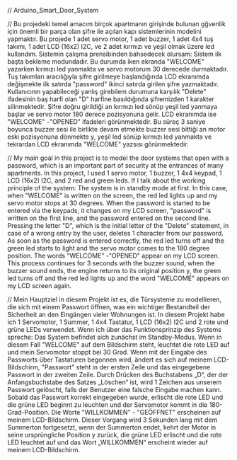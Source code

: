 // Arduino_Smart_Door_System

// Bu projedeki temel amacım birçok apartmanın girişinde bulunan gğvenlik için önemli bir parça olan şifre ile açılan kapı sistemlerinin modelini yapmaktır. Bu projede 1 adet servo motor, 1 adet buzzer, 1 adet 4x4 tuş takımı, 1 adet LCD (16x2) I2C, ve 2 adet kırmızı ve yeşil olmak üzere led kullandım. Sistemin çalışma prensibinden bahsedecek olursam: Sistem ilk başta bekleme modundadır. Bu durumda iken ekranda "WELCOME" yazarken kırmızı led yanmakta ve servo motorum 30 derecede durmaktadır. Tuş takımları aracılığıyla şifre girilmeye başlandığında LCD ekranımda değişmekte ilk satırda "password" ikinci satırda girilen şifre yazmaktadır. Kullanıcının yapabileceği yanlış girebilem durumuna karşılık "Delete" ifadesinin baş harfi olan "D" harfine basıldığında şifremizden 1 karakter silinmektedir. Şifre doğru girildiği an kırmızı led sönüp yeşil led yanmaya başlar ve servo motor 180 derece pozisyonuna gelir. LCD ekranımda ise "WELCOME" -"OPENED" ifadeleri görünmektedir. Bu süreç 3 saniye boyunca buzzer sesi ile birlikte devam etmekte buzzer sesi bittiği an motor eski pozisyonuna dönmekte y, yeşil led sönüp kırmızı led yanmakta ve tekrardan LCD ekranımda "WELCOME" yazsısı görünmektedir.



// My main goal in this project is to model the door systems that open with a password, which is an important part of security at the entrances of many apartments. In this project, I used 1 servo motor, 1 buzzer, 1 4x4 keypad, 1 LCD (16x2) I2C, and 2 red and green leds. If I talk about the working principle of the system: The system is in standby mode at first. In this case, when "WELCOME" is written on the screen, the red led lights up and my servo motor stops at 30 degrees. When the password is started to be entered via the keypads, it changes on my LCD screen, "password" is written on the first line, and the password entered on the second line. Pressing the letter "D", which is the initial letter of the "Delete" statement, in case of a wrong entry by the user, deletes 1 character from our password. As soon as the password is entered correctly, the red led turns off and the green led starts to light and the servo motor comes to the 180 degree position. The words "WELCOME" -"OPENED" appear on my LCD screen. This process continues for 3 seconds with the buzzer sound, when the buzzer sound ends, the engine returns to its original position y, the green led turns off and the red led lights up and the word "WELCOME" appears on my LCD screen again.



// Mein Hauptziel in diesem Projekt ist es, die Türsysteme zu modellieren, die sich mit einem Passwort öffnen, was ein wichtiger Bestandteil der Sicherheit an den Eingängen vieler Wohnungen ist. In diesem Projekt habe ich 1 Servomotor, 1 Summer, 1 4x4 Tastatur, 1 LCD (16x2) I2C und 2 rote und grüne LEDs verwendet. Wenn ich über das Funktionsprinzip des Systems spreche: Das System befindet sich zunächst im Standby-Modus. Wenn in diesem Fall "WELCOME" auf dem Bildschirm steht, leuchtet die rote LED auf und mein Servomotor stoppt bei 30 Grad. Wenn mit der Eingabe des Passworts über Tastaturen begonnen wird, ändert es sich auf meinem LCD-Bildschirm, "Passwort" steht in der ersten Zeile und das eingegebene Passwort in der zweiten Zeile. Durch Drücken des Buchstabens „D“, der der Anfangsbuchstabe des Satzes „Löschen“ ist, wird 1 Zeichen aus unserem Passwort gelöscht, falls der Benutzer eine falsche Eingabe machen kann. Sobald das Passwort korrekt eingegeben wurde, erlischt die rote LED und die grüne LED beginnt zu leuchten und der Servomotor kommt in die 180-Grad-Position. Die Worte "WILLKOMMEN" - "GEÖFFNET" erscheinen auf meinem LCD-Bildschirm. Dieser Vorgang wird 3 Sekunden lang mit dem Summerton fortgesetzt, wenn der Summerton endet, kehrt der Motor in seine ursprüngliche Position y zurück, die grüne LED erlischt und die rote LED leuchtet auf und das Wort „WILLKOMMEN“ erscheint wieder auf meinem LCD-Bildschirm.
